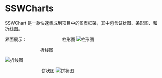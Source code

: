 # SSWCharts
SSWChart 是一款快速集成到项目中的图表框架，其中包含饼状图、条形图、和折线图。

界面展示：
                              柱形图
![柱形图](https://raw.githubusercontent.com/wsslxt/SSWCharts/master/images/barChart.png)

                              折线图
                              
![折线图](https://raw.githubusercontent.com/wsslxt/SSWCharts/master/images/lineChart.png)

                               饼状图
![饼状图](https://raw.githubusercontent.com/wsslxt/SSWCharts/master/images/pieChart.png)
